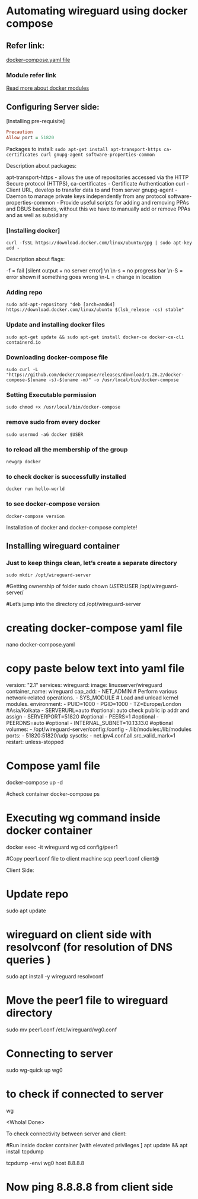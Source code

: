 # Automating wireguard using docker compose

## Refer link:

[docker-compose.yaml file](https://hub.docker.com/r/linuxserver/wireguard)

### Module refer link
[Read more about docker modules](https://docs.docker.com/engine/reference/run/)


## Configuring Server side:
[Installing pre-requisite]

```ruby
Precaution
Allow port = 51820
```

Packages to install:
`sudo apt-get install apt-transport-https ca-certificates curl gnupg-agent software-properties-common
`

Description about packages:

apt-transport-https - allows the use of repositories accessed via the HTTP Secure protocol (HTTPS),
ca-certificates - Certificate Authentication
curl  - Client URL, develop to transfer data to and from server
gnupg-agent - Daemon to manage private keys independently from any protocol
software-properties-common  - Provide useful scripts for adding and removing PPAs and DBUS backends, without this we have to manually add or remove PPAs and as well as subsidiary

### [Installing docker]

`curl -fsSL https://download.docker.com/linux/ubuntu/gpg | sudo apt-key add -`

Description about flags:

-f = fail [silent output + no server error]	\n
\n-s = no progress bar
\n-S = error shown if something goes wrong
\n-L = change in location

### Adding repo
`sudo add-apt-repository "deb [arch=amd64] https://download.docker.com/linux/ubuntu $(lsb_release -cs) stable"`

### Update and installing docker files
`sudo apt-get update && sudo apt-get install docker-ce docker-ce-cli containerd.io`

### Downloading docker-compose file
`sudo curl -L "https://github.com/docker/compose/releases/download/1.26.2/docker-compose-$(uname -s)-$(uname -m)" -o /usr/local/bin/docker-compose`

### Setting Executable permission
`sudo chmod +x /usr/local/bin/docker-compose`


### remove sudo from every docker
`sudo usermod -aG docker $USER`

### to reload all the membership of the group
`newgrp docker`

### to check docker is successfully installed
`docker run hello-world`

### to see docker-compose version
`docker-compose version`

Installation of docker and docker-compose complete!


## Installing wireguard container

### Just to keep things clean, let’s create a separate directory
`sudo mkdir /opt/wireguard-server`

#Getting ownership of folder
sudo chown $USER:$USER /opt/wireguard-server/

#Let’s jump into the directory
cd /opt/wireguard-server

# creating docker-compose yaml file
nano docker-compose.yaml
# copy paste below text into yaml file
version: "2.1"
services:
  wireguard:
    image: linuxserver/wireguard
    container_name: wireguard
    cap_add:
      - NET_ADMIN 	# Perform various network-related operations.
      - SYS_MODULE	# Load and unload kernel modules.
    environment:
      - PUID=1000
      - PGID=1000
      - TZ=Europe/London		#Asia/Kolkata
      - SERVERURL=auto  #optional: auto check public ip addr and assign
      - SERVERPORT=51820 #optional
      - PEERS=1 #optional
      - PEERDNS=auto #optional
      - INTERNAL_SUBNET=10.13.13.0 #optional
    volumes:
      - /opt/wireguard-server/config:/config
      - /lib/modules:/lib/modules
    ports:
      - 51820:51820/udp
    sysctls:
      - net.ipv4.conf.all.src_valid_mark=1
    restart: unless-stopped


# Compose yaml file
docker-compose up -d

#check container
docker-compose ps

# Executing wg command inside docker container
docker exec -it wireguard wg
cd config/peer1

#Copy peer1.conf file to client machine
scp peer1.conf client@<IP>



Client Side:

# Update repo
sudo apt update

# wireguard on client side with resolvconf (for resolution of DNS queries )
sudo apt install -y  wireguard resolvconf

# Move the peer1 file to wireguard directory
sudo mv peer1.conf /etc/wireguard/wg0.conf

# Connecting to server
sudo wg-quick up wg0

# to check if connected to server
wg

<Whola! Done>


To check connectivity between server and client:

#Run inside docker container [with elevated privileges ]
apt update && apt install tcpdump

tcpdump -envi wg0 host 8.8.8.8

# Now ping 8.8.8.8 from client side
